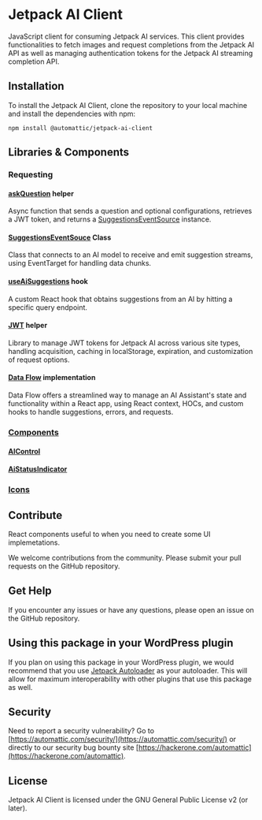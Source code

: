 # Jetpack AI Client

 JavaScript client for consuming Jetpack AI services. This client provides functionalities to fetch images and request completions from the Jetpack AI API as well as managing authentication tokens for the Jetpack AI streaming completion API.

## Installation

To install the Jetpack AI Client, clone the repository to your local machine and install the dependencies with npm:

```
npm install @automattic/jetpack-ai-client
```

## Libraries & Components

### Requesting

#### [askQuestion](./src/ask-question/Readme.md) helper
Async function that sends a question and optional configurations, retrieves a JWT token, and returns a [SuggestionsEventSource](./src/suggestions-event-source/Readme.md) instance.

#### [SuggestionsEventSouce](./src/suggestions-event-source/Readme.md) Class

Class that connects to an AI model to receive and emit suggestion streams, using EventTarget for handling data chunks.

#### [useAiSuggestions](./src/hooks/use-ai-suggestions/Readme.md) hook

A custom React hook that obtains suggestions from an AI by hitting a specific query endpoint.

#### [JWT](./src/jwt/Readme.md) helper

Library to manage JWT tokens for Jetpack AI across various site types, handling acquisition, caching in localStorage, expiration, and customization of request options.

#### [Data Flow](./src/data-flow/Readme.md) implementation

Data Flow offers a streamlined way to manage an AI Assistant's state and functionality within a React app, using React context, HOCs, and custom hooks to handle suggestions, errors, and requests.

### [Components](./src/components/)

#### [AIControl](./src/components/ai-control/Readme.md)

#### [AiStatusIndicator](./src/components/ai-status-indicator/)

### [Icons](./src/icons/Readme.md)
## Contribute

React components useful to when you need to create some UI implemetations.

We welcome contributions from the community. Please submit your pull requests on the GitHub repository.

## Get Help

If you encounter any issues or have any questions, please open an issue on the GitHub repository.

## Using this package in your WordPress plugin

If you plan on using this package in your WordPress plugin, we would recommend that you use [Jetpack Autoloader](https://packagist.org/packages/automattic/jetpack-autoloader) as your autoloader. This will allow for maximum interoperability with other plugins that use this package as well.

## Security

Need to report a security vulnerability? Go to [https://automattic.com/security/](https://automattic.com/security/) or directly to our security bug bounty site [https://hackerone.com/automattic](https://hackerone.com/automattic).

## License

Jetpack AI Client is licensed under the GNU General Public License v2 (or later).
